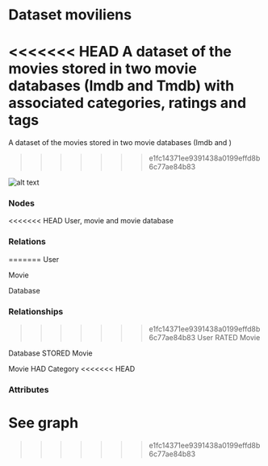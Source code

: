 # Dataset moviliens
<<<<<<< HEAD
A dataset of the movies stored in two movie databases (Imdb and Tmdb) with associated categories, ratings and tags
=======
A dataset of the movies stored in two movie databases (Imdb and )
>>>>>>> e1fc14371ee9391438a0199effd8b6c77ae84b83

![alt text](https://github.com/pilotlu/movielens/blob/master/docs/graph_design.jpg)

### Nodes
<<<<<<< HEAD
User, movie and movie database

### Relations
=======
User

Movie

Database

### Relationships
>>>>>>> e1fc14371ee9391438a0199effd8b6c77ae84b83
User RATED Movie

Database STORED Movie

Movie HAD Category
<<<<<<< HEAD

### Attributes
See graph
=======
>>>>>>> e1fc14371ee9391438a0199effd8b6c77ae84b83
